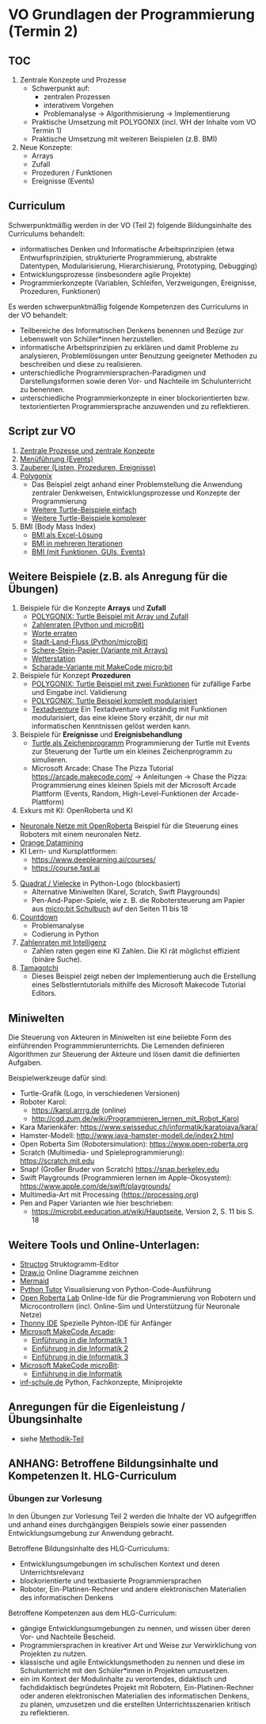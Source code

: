 # VO Grundlagen der Programmierung (Termin 2)

## TOC
1. Zentrale Konzepte und Prozesse
   - Schwerpunkt auf:
     - zentralen Prozessen
     - interativem Vorgehen
     - Problemanalyse -> Algorithmisierung -> Implementierung
   - Praktische Umsetzung mit POLYGONIX (incl. WH der Inhalte vom VO Termin 1)
   - Praktische Umsetzung mit weiteren Beispielen (z.B. BMI)
2. Neue Konzepte:
   - Arrays
   - Zufall
   - Prozeduren / Funktionen
   - Ereignisse (Events)

## Curriculum
Schwerpunktmäßig werden in der VO (Teil 2) folgende Bildungsinhalte des Curriculums behandelt:

* informatisches Denken und Informatische Arbeitsprinzipien (etwa Entwurfsprinzipien, strukturierte Programmierung, abstrakte Datentypen, Modularisierung, Hierarchisierung, Prototyping, Debugging)
* Entwicklungsprozesse (insbesondere agile Projekte)
* Programmierkonzepte (Variablen, Schleifen, Verzweigungen, Ereignisse, Prozeduren, Funktionen)

Es werden schwerpunktmäßig folgende Kompetenzen des Curriculums in der VO behandelt: 

* Teilbereiche des Informatischen Denkens benennen und Bezüge zur Lebenswelt von Schüler*innen herzustellen.
* informatische Arbeitsprinzipien zu erklären und damit Probleme zu analysieren, Problemlösungen unter Benutzung geeigneter Methoden zu beschreiben und diese zu realisieren.
* unterschiedliche Programmiersprachen-Paradigmen und Darstellungsformen sowie deren Vor- und Nachteile im Schulunterricht zu benennen.
* unterschiedliche Programmierkonzepte in einer blockorientierten bzw. textorientierten Programmiersprache anzuwenden und zu reflektieren. 

## Script zur VO
1. [Zentrale Prozesse und zentrale Konzepte](../Didaktik/Zentrale-Ideen.md)
2. [Menüführung (Events)](Menuefuehrung/Readme.md)
3. [Zauberer (Listen, Prozeduren, Ereignisse)](Zauberer_lists_events/Readme.md)
4. [Polygonix](../VO-Teil-1/GrundkonzepteProgrammierung/Polygonix/README.md)
   - Das Beispiel zeigt anhand einer Problemstellung die Anwendung zentraler Denkweisen, Entwicklungsprozesse und Konzepte der Programmierung
   - [Weitere Turtle-Beispiele einfach](../VO-Teil-1/GrundkonzepteProgrammierung/TurtleBeispiele/)
   - [Weitere Turtle-Beispiele komplexer](../VO-Teil-2/TurtleBeispiele/)
5. BMI (Body Mass Index)
   - [BMI als Excel-Lösung](../VO-Teil-1/GrundkonzepteProgrammierung/BMI/BmiExcelLoesung.xlsx)
   - [BMI in mehreren Iterationen](../VO-Teil-1/GrundkonzepteProgrammierung/BMI/README.md)
   - [BMI (mit Funktionen, GUIs, Events)](./BMI/) 

## Weitere Beispiele (z.B. als Anregung für die Übungen)
1. Beispiele für die Konzepte **Arrays** und **Zufall**
   - [POLYGONIX: Turtle Beispiel mit Array und Zufall](../VO-Teil-2/TurtleBeispiele/vieleckFarbenArray.py)
   - [Zahlenraten (Python und microBit)](../VO-Teil-1/GrundkonzepteProgrammierung/Zahlenraten/README.md)
   - [Worte erraten](../VO-Teil-2/Worteraten/HangMan.py)
   - [Stadt-Land-Fluss (Python/microBit)](../VO-Teil-2/StadtLandFluss/)
   - [Schere-Stein-Papier (Variante mit Arrays)](../VO-Teil-1/GrundkonzepteProgrammierung/SchereSteinPapier/SchereSteinPapier.py)
   - [Wetterstation](../VO-Teil-2/Wetterstation/Wetterdaten.py)
   - [Scharade-Variante mit MakeCode micro:bit](../VO-Teil-2/Scharade/README.md)
2. Beispiele für Konzept **Prozeduren**
   - [POLYGONIX: Turtle Beispiel mit zwei Funktionen](../VO-Teil-2/TurtleBeispiele/vieleckFarbenArrayZweiMethoden.py) für zufällige Farbe und Eingabe incl. Validierung
   - [POLYGONIX: Turtle Beispiel komplett modularisiert](../VO-Teil-2/TurtleBeispiele/vieleckFarbenArrayMethoden.py)
   - [Textadventure](./Textadventure/TextAdventure.py) Ein Textadventure vollständig mit Funktionen modularisiert, das eine kleine Story erzählt, dir nur mit informatischen Kenntnissen gelöst werden kann.
3. Beispiele für **Ereignisse** und **Ereignisbehandlung**
   - [Turtle als Zeichenprogramm](../VO-Teil-2/TurtleBeispiele/eventsMitTurtle.py) Programmierung der Turtle mit Events zur Steuerung der Turtle um ein kleines Zeichenprogramm zu simulieren.
   - Microsoft Arcade: Chase The Pizza Tutorial https://arcade.makecode.com/ -> Anleitungen -> Chase the Pizza: Programmierung eines kleinen Spiels mit der Microsoft Arcade Plattform (Events, Random, High-Level-Funktionen der Arcade-Plattform)
4.  Exkurs mit KI: OpenRoberta und KI
   - [Neuronale Netze mit OpenRoberta](../VO-Teil-2/OpenRobertaNN/) Beispiel für die Steuerung eines Roboters mit einem neuronalen Netz.
   - [Orange Datamining](https://orangedatamining.com)
   - KI Lern- und Kursplattformen:
     - https://www.deeplearning.ai/courses/
     - https://course.fast.ai
5. [Quadrat / Vielecke](../VO-Teil-1/GrundkonzepteProgrammierung/TurtleBeispiele/) in Python-Logo (blockbasiert)
   - Alternative Miniwelten (Karel, Scratch, Swift Playgrounds)
   - Pen-And-Paper-Spiele, wie z. B. die Robotersteuerung am Papier aus [micro:bit Schulbuch](https://microbit.eeducation.at/wiki/Hauptseite) auf den Seiten 11 bis 18
6. [Countdown](../VO-Teil-1/GrundkonzepteProgrammierung/Countdown/)
   - Problemanalyse
   - Codierung in Python
7. [Zahlenraten mit Intelligenz](./ZahlenratenKI/) 
   - Zahlen raten gegen eine KI Zahlen. Die KI rät möglichst effizient (binäre Suche).
8. [Tamagotchi](../VO-Teil-1/GrundkonzepteProgrammierung/Tamagotchi/README.md) 
   - Dieses Beispiel zeigt neben der Implementierung auch die Erstellung eines Selbstlerntutorials mithilfe des Microsoft Makecode Tutorial Editors.

## Miniwelten
Die Steuerung von Akteuren in Miniwelten ist eine beliebte Form des einführenden Programmmierunterrichts. Die Lernenden definieren Algorithmen zur Steuerung der Akteure und lösen damit die definierten Aufgaben.

Beispielwerkzeuge dafür sind:

- Turtle-Grafik (Logo, in verschiedenen Versionen)
- Roboter Karol: 
  - https://karol.arrrg.de (online)
  - http://cgd.zum.de/wiki/Programmieren_lernen_mit_Robot_Karol
- Kara Marienkäfer: https://www.swisseduc.ch/informatik/karatojava/kara/
- Hamster-Modell: http://www.java-hamster-modell.de/index2.html
- Open Roberta Sim (Robotersimulation): https://www.open-roberta.org
- Scratch (Multimedia- und Spieleprogrammierung): https://scratch.mit.edu
- Snap! (Großer Bruder von Scratch) https://snap.berkeley.edu
- Swift Playgrounds (Programmieren lernen im Apple-Ökosystem): https://www.apple.com/de/swift/playgrounds/ 
- Multimedia-Art mit Processing (https://processing.org)
- Pen and Paper Varianten wie hier beschrieben: 
  - https://microbit.eeducation.at/wiki/Hauptseite, Version 2, S. 11 bis S. 18

## Weitere Tools und Online-Unterlagen:

   - [Structog](https://dditools.inf.tu-dresden.de/dev/struktog/) Struktogramm-Editor
   - [Draw.io](https://www.drawio.com) Online Diagramme zeichnen
   - [Mermaid](https://mermaid.live/)
   - [Python Tutor](https://pythontutor.com) Visualisierung von Python-Code-Ausführung
   - [Open Roberta Lab](https://www.roberta-home.de/lab/) Online-Ide für die Programmierung von Robotern und Microcontrollern (incl. Online-Sim und Unterstützung für Neuronale Netze)
   - [Thonny IDE](https://thonny.org) Spezielle Pyhton-IDE für Anfänger
   - [Microsoft MakeCode Arcade](https://arcade.makecode.com):
     - [Einführung in die Informatik 1](https://arcade.makecode.com/courses/csintro1)
     - [Einführung in die Informatik 2](https://arcade.makecode.com/courses/csintro2)
     - [Einführung in die Informatik 3](https://arcade.makecode.com/courses/csintro3)
   - [Microsoft MakeCode microBit](https://microbit.makecode.com):
     - [Einführung in die Informatik](https://makecode.microbit.org/courses/csintro)
   - [inf-schule.de](https://www.inf-schule.de/imperative-programmierung/python) Python, Fachkonzepte, Miniprojekte

## Anregungen für die Eigenleistung / Übungsinhalte
- siehe [Methodik-Teil](../Didaktik/Methodik.md)

## ANHANG: Betroffene Bildungsinhalte und Kompetenzen lt. HLG-Curriculum

### Übungen zur Vorlesung
In den Übungen zur Vorlesung Teil 2 werden die Inhalte der VO aufgegriffen und anhand eines durchgängigen Beispiels sowie einer passenden Entwicklungsumgebung zur Anwendung gebracht.

Betroffene Bildungsinhalte des HLG-Curriculums:

* Entwicklungsumgebungen im schulischen Kontext und deren Unterrichtsrelevanz
* blockorientierte und textbasierte Programmiersprachen
* Roboter, Ein-Platinen-Rechner und andere elektronischen Materialien des informatischen Denkens

Betroffene Kompetenzen aus dem HLG-Curriculum:

* gängige Entwicklungsumgebungen zu nennen, und wissen über deren Vor- und Nachteile Bescheid.
* Programmiersprachen in kreativer Art und Weise zur Verwirklichung von Projekten zu nutzen.
* klassische und agile Entwicklungsmethoden zu nennen und diese im Schulunterricht mit den Schüler*innen in Projekten umzusetzen.
* ein im Kontext der Modulinhalte zu verortendes, didaktisch und fachdidaktisch begründetes Projekt mit Robotern, Ein-Platinen-Rechner oder anderen elektronischen Materialien des informatischen Denkens, zu planen, umzusetzen und die erstellten Unterrichtsszenarien kritisch zu reflektieren.